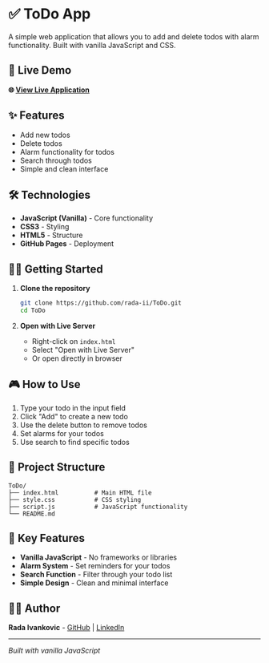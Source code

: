 # ✅ ToDo App

A simple web application that allows you to add and delete todos with alarm functionality. Built with vanilla JavaScript and CSS.

## 🚀 Live Demo

**🌐 [View Live Application](https://rada-ii.github.io/ToDo/)**

## ✨ Features

- Add new todos
- Delete todos
- Alarm functionality for todos
- Search through todos
- Simple and clean interface

## 🛠️ Technologies

- **JavaScript (Vanilla)** - Core functionality
- **CSS3** - Styling
- **HTML5** - Structure
- **GitHub Pages** - Deployment

## 🏃‍♀️ Getting Started

1. **Clone the repository**
   ```bash
   git clone https://github.com/rada-ii/ToDo.git
   cd ToDo
   ```

2. **Open with Live Server**
   - Right-click on `index.html`
   - Select "Open with Live Server"
   - Or open directly in browser

## 🎮 How to Use

1. Type your todo in the input field
2. Click "Add" to create a new todo
3. Use the delete button to remove todos
4. Set alarms for your todos
5. Use search to find specific todos

## 📁 Project Structure

```
ToDo/
├── index.html          # Main HTML file
├── style.css           # CSS styling
├── script.js           # JavaScript functionality
└── README.md
```

## 🌟 Key Features

- **Vanilla JavaScript** - No frameworks or libraries
- **Alarm System** - Set reminders for your todos
- **Search Function** - Filter through your todo list
- **Simple Design** - Clean and minimal interface

## 👩‍💻 Author

**Rada Ivankovic** - [GitHub](https://github.com/rada-ii) | [LinkedIn](https://www.linkedin.com/in/rada-ivankovic)

---

*Built with vanilla JavaScript*

